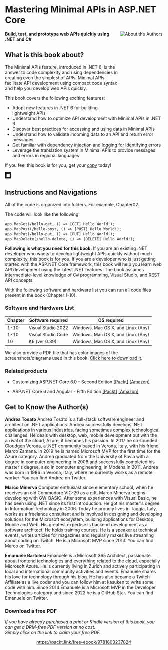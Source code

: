 


# Mastering Minimal APIs in ASP.NET Core	

<a href="https://www.packtpub.com/product/minimal-apis-in-asp-net-core-6/9781803237824?utm_source=github&utm_medium=repository&utm_campaign=9781803237824"><img src="https://static.packt-cdn.com/products/9781803237824/cover/smaller" alt="About the Authors" height="256px" align="right"></a>

**Build, test, and prototype web APIs quickly using .NET and C#**

## What is this book about?
The Minimal APIs feature, introduced in .NET 6, is the answer to code complexity and rising dependencies in creating even the simplest of APIs. Minimal APIs facilitate API development using compact code syntax and help you develop web APIs quickly. 

This book covers the following exciting features:
* Adopt new features in .NET 6 for building lightweight APIs
* Understand how to optimize API development with Minimal APIs in .NET 6
* Discover best practices for accessing and using data in Minimal APIs
* Understand how to validate incoming data to an API and return error messages
* Get familiar with dependency injection and logging for identifying errors
* Leverage the translation system in Minimal APIs to provide messages and errors in regional languages

If you feel this book is for you, get your [copy](https://www.amazon.com/dp/1803237821) today!

<a href="https://www.packtpub.com/?utm_source=github&utm_medium=banner&utm_campaign=GitHubBanner"><img src="https://raw.githubusercontent.com/PacktPublishing/GitHub/master/GitHub.png" 
alt="https://www.packtpub.com/" border="5" /></a>

## Instructions and Navigations
All of the code is organized into folders. For example, Chapter02.

The code will look like the following:
```
app.MapGet(/hello-get, () => [GET] Hello World!);
app.MapPost(/hello-post, () => [POST] Hello World!);
app.MapPut(/hello-put, () => [PUT] Hello World!);
app.MapDelete(/hello-delete, () => [DELETE] Hello World!);
```
**Following is what you need for this book:**
	If you are an existing .NET developer who wants to develop lightweight APIs quickly without much complexity, this book is for you. If you are a developer who is just getting started with the ASP.NET Core framework, this book will help you learn web API development using the latest .NET features. The book assumes intermediate-level knowledge of C# programming, Visual Studio, and REST API concepts.

With the following software and hardware list you can run all code files present in the book (Chapter 1-10).
### Software and Hardware List
| Chapter | Software required  | OS required |
| -------- | ------------------------------------ | ----------------------------------- |
| 1-10    | Visual Studio 2022 | Windows, Mac OS X, and Linux (Any) |
| 1-10    | Visual Studio Code | Windows, Mac OS X, and Linux (Any) |
|  10     | K6 (ver 0.39)      | Windows, Mac OS X, and Linux (Any) |

We also provide a PDF file that has color images of the screenshots/diagrams used in this book. [Click here to download it](https://packt.link/GmUNL).

### Related products
* Customizing ASP.NET Core 6.0 - Second Edition [[Packt]](https://www.packtpub.com/product/customizing-asp-net-core-6-0-second-edition/9781803233604?utm_source=github&utm_medium=repository&utm_campaign=9781803233604) [[Amazon]](https://www.amazon.com/dp/1803233605)

* ASP.NET Core 6 and Angular - Fifth Edition [[Packt]](https://www.packtpub.com/product/asp-net-core-6-and-angular-fifth-edition/9781803239705?utm_source=github&utm_medium=repository&utm_campaign=9781803239705) [[Amazon]](https://www.amazon.com/dp/1803239700)


## Get to Know the Author(s)
**Andrea Tosato**
Andrea Tosato is a full-stack software engineer and architect on .NET applications. Andrea successfully develops .NET applications in various industries, facing sometimes complex technological challenges. He deals with desktop, web, mobile development but with the arrival of the cloud, Azure, it becomes his passion. In 2017 he co-founded Cloudgen Verona, a .NET community based in Verona, Italy, with his friend Marco Zamana. In 2019 he is named Microsoft MVP for the first time for the Azure category. Andrea graduated from the University of Pavia with a degree in computer engineering in 2008 and successfully completed his master's degree, also in computer engineering, in Modena in 2011. Andrea was born in 1986 in Verona, Italy, where he currently works as a remote worker. You can find Andrea on Twitter.

**Marco Minerva**
Computer enthusiast since elementary school, when he receives an old Commodore VIC-20 as a gift, Marco Minerva begins developing with GW-BASIC. After some experiences with Visual Basic, he has been using .NET since its first introduction. He got his master's degree in Information Technology in 2006. Today he proudly lives in Taggia, Italy, works as a freelance consultant and is involved in designing and developing solutions for the Microsoft ecosystem, building applications for Desktop, Mobile and Web. His greatest expertise is backend development as a software architect. He holds training courses. He is a speaker at technical events, writes articles for magazines and regularly makes live streaming about coding on Twitch. He is a Microsoft MVP since 2013. You can find Marco on Twitter.

**Emanuele Bartolesi**
Emanuele is a Microsoft 365 Architect, passionate about frontend technologies and everything related to the cloud, especially Microsoft Azure. He is currently living in Zurich and actively participating in local and international community activities and events. Emanuele shares his love for technology through his blog. He has also became a Twitch Affiliate as a live coder and you can follow him at kasuken to write some code with him. Since 2014 Emanuele is a Microsoft MVP in the Developer Technologies category and since 2022 he is a GitHub Star. You can find Emanuele on Twitter.

### Download a free PDF

 <i>If you have already purchased a print or Kindle version of this book, you can get a DRM-free PDF version at no cost.<br>Simply click on the link to claim your free PDF.</i>
<p align="center"> <a href="https://packt.link/free-ebook/9781803237824">https://packt.link/free-ebook/9781803237824 </a> </p>
